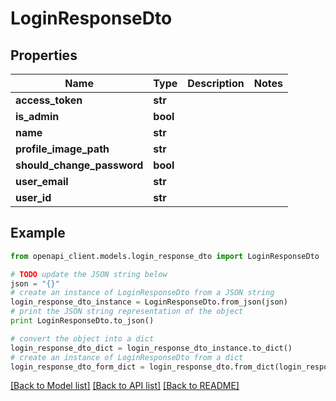 # LoginResponseDto


## Properties
Name | Type | Description | Notes
------------ | ------------- | ------------- | -------------
**access_token** | **str** |  | 
**is_admin** | **bool** |  | 
**name** | **str** |  | 
**profile_image_path** | **str** |  | 
**should_change_password** | **bool** |  | 
**user_email** | **str** |  | 
**user_id** | **str** |  | 

## Example

```python
from openapi_client.models.login_response_dto import LoginResponseDto

# TODO update the JSON string below
json = "{}"
# create an instance of LoginResponseDto from a JSON string
login_response_dto_instance = LoginResponseDto.from_json(json)
# print the JSON string representation of the object
print LoginResponseDto.to_json()

# convert the object into a dict
login_response_dto_dict = login_response_dto_instance.to_dict()
# create an instance of LoginResponseDto from a dict
login_response_dto_form_dict = login_response_dto.from_dict(login_response_dto_dict)
```
[[Back to Model list]](../README.md#documentation-for-models) [[Back to API list]](../README.md#documentation-for-api-endpoints) [[Back to README]](../README.md)


